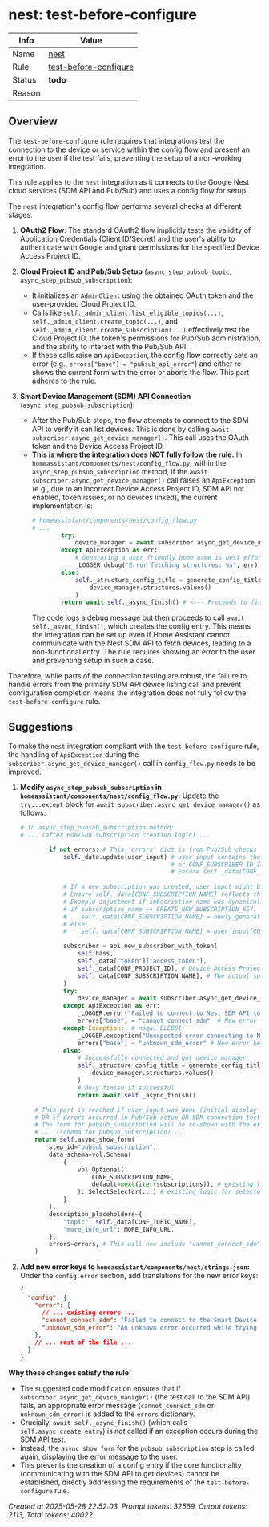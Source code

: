 # nest: test-before-configure

| Info   | Value                                                                    |
|--------|--------------------------------------------------------------------------|
| Name   | [nest](https://www.home-assistant.io/integrations/nest/) |
| Rule   | [test-before-configure](https://developers.home-assistant.io/docs/core/integration-quality-scale/rules/test-before-configure)                                                     |
| Status | **todo**                                                                 |
| Reason |                                                                          |

## Overview

The `test-before-configure` rule requires that integrations test the connection to the device or service within the config flow and present an error to the user if the test fails, preventing the setup of a non-working integration.

This rule applies to the `nest` integration as it connects to the Google Nest cloud services (SDM API and Pub/Sub) and uses a config flow for setup.

The `nest` integration's config flow performs several checks at different stages:
1.  **OAuth2 Flow**: The standard OAuth2 flow implicitly tests the validity of Application Credentials (Client ID/Secret) and the user's ability to authenticate with Google and grant permissions for the specified Device Access Project ID.
2.  **Cloud Project ID and Pub/Sub Setup** (`async_step_pubsub_topic`, `async_step_pubsub_subscription`):
    *   It initializes an `AdminClient` using the obtained OAuth token and the user-provided Cloud Project ID.
    *   Calls like `self._admin_client.list_eligible_topics(...)`, `self._admin_client.create_topic(...)`, and `self._admin_client.create_subscription(...)` effectively test the Cloud Project ID, the token's permissions for Pub/Sub administration, and the ability to interact with the Pub/Sub API.
    *   If these calls raise an `ApiException`, the config flow correctly sets an error (e.g., `errors["base"] = "pubsub_api_error"`) and either re-shows the current form with the error or aborts the flow. This part adheres to the rule.

3.  **Smart Device Management (SDM) API Connection** (`async_step_pubsub_subscription`):
    *   After the Pub/Sub steps, the flow attempts to connect to the SDM API to verify it can list devices. This is done by calling `await subscriber.async_get_device_manager()`. This call uses the OAuth token and the Device Access Project ID.
    *   **This is where the integration does NOT fully follow the rule.**
        In `homeassistant/components/nest/config_flow.py`, within the `async_step_pubsub_subscription` method, if the `await subscriber.async_get_device_manager()` call raises an `ApiException` (e.g., due to an incorrect Device Access Project ID, SDM API not enabled, token issues, or no devices linked), the current implementation is:
        ```python
        # homeassistant/components/nest/config_flow.py
        # ...
                try:
                    device_manager = await subscriber.async_get_device_manager()
                except ApiException as err:
                    # Generating a user friendly home name is best effort
                    _LOGGER.debug("Error fetching structures: %s", err) # <--- Logs debug only
                else:
                    self._structure_config_title = generate_config_title(
                        device_manager.structures.values()
                    )
                return await self._async_finish() # <--- Proceeds to finish setup
        ```
        The code logs a debug message but then proceeds to call `await self._async_finish()`, which creates the config entry. This means the integration can be set up even if Home Assistant cannot communicate with the Nest SDM API to fetch devices, leading to a non-functional entry. The rule requires showing an error to the user and preventing setup in such a case.

Therefore, while parts of the connection testing are robust, the failure to handle errors from the primary SDM API device listing call and prevent configuration completion means the integration does not fully follow the `test-before-configure` rule.

## Suggestions

To make the `nest` integration compliant with the `test-before-configure` rule, the handling of `ApiException` during the `subscriber.async_get_device_manager()` call in `config_flow.py` needs to be improved.

1.  **Modify `async_step_pubsub_subscription` in `homeassistant/components/nest/config_flow.py`:**
    Update the `try...except` block for `await subscriber.async_get_device_manager()` as follows:

    ```python
    # In async_step_pubsub_subscription method:
    # ... (after Pub/Sub subscription creation logic) ...
    
            if not errors: # This 'errors' dict is from Pub/Sub checks
                self._data.update(user_input) # user_input contains the selected subscription
                                              # or CONF_SUBSCRIBER_ID_IMPORTED if applicable.
                                              # Ensure self._data[CONF_SUBSCRIPTION_NAME] is correctly set.
                
                # If a new subscription was created, user_input might be {'subscription_name': 'newly_created_name'}
                # Ensure self._data[CONF_SUBSCRIPTION_NAME] reflects the actual subscription name to be used.
                # Example adjustment if subscription_name was dynamically generated:
                # if subscription_name == CREATE_NEW_SUBSCRIPTION_KEY:
                #    self._data[CONF_SUBSCRIPTION_NAME] = newly_generated_subscription_name 
                # else:
                #    self._data[CONF_SUBSCRIPTION_NAME] = user_input[CONF_SUBSCRIPTION_NAME]

                subscriber = api.new_subscriber_with_token(
                    self.hass,
                    self._data["token"]["access_token"],
                    self._data[CONF_PROJECT_ID], # Device Access Project ID
                    self._data[CONF_SUBSCRIPTION_NAME], # The actual subscription name
                )
                try:
                    device_manager = await subscriber.async_get_device_manager()
                except ApiException as err:
                    _LOGGER.error("Failed to connect to Nest SDM API to list devices/structures: %s", err)
                    errors["base"] = "cannot_connect_sdm"  # New error key
                except Exception:  # noqa: BLE001
                    _LOGGER.exception("Unexpected error connecting to Nest SDM API")
                    errors["base"] = "unknown_sdm_error" # New error key
                else:
                    # Successfully connected and got device manager
                    self._structure_config_title = generate_config_title(
                        device_manager.structures.values()
                    )
                    # Only finish if successful
                    return await self._async_finish()

        # This part is reached if user_input was None (initial display of form) 
        # OR if errors occurred in Pub/Sub setup OR SDM connection test.
        # The form for pubsub_subscription will be re-shown with the errors.
        # ... (schema for pubsub_subscription) ...
        return self.async_show_form(
            step_id="pubsub_subscription",
            data_schema=vol.Schema(
                {
                    vol.Optional(
                        CONF_SUBSCRIPTION_NAME,
                        default=next(iter(subscriptions)), # existing logic for options
                    ): SelectSelector(...) # existing logic for selector
                }
            ),
            description_placeholders={
                "topic": self._data[CONF_TOPIC_NAME],
                "more_info_url": MORE_INFO_URL,
            },
            errors=errors, # This will now include "cannot_connect_sdm" if that error occurred
        )
    ```

2.  **Add new error keys to `homeassistant/components/nest/strings.json`:**
    Under the `config.error` section, add translations for the new error keys:
    ```json
    {
      "config": {
        "error": {
          // ... existing errors ...
          "cannot_connect_sdm": "Failed to connect to the Smart Device Management API. Please verify your Device Access Project ID, ensure the SDM API is enabled in Google Cloud Console, and that devices are correctly linked to your account.",
          "unknown_sdm_error": "An unknown error occurred while trying to connect to the Smart Device Management API. Check logs for details."
        },
        // ... rest of the file ...
      }
    }
    ```

**Why these changes satisfy the rule:**
*   The suggested code modification ensures that if `subscriber.async_get_device_manager()` (the test call to the SDM API) fails, an appropriate error message (`cannot_connect_sdm` or `unknown_sdm_error`) is added to the `errors` dictionary.
*   Crucially, `await self._async_finish()` (which calls `self.async_create_entry`) is *not* called if an exception occurs during the SDM API test.
*   Instead, the `async_show_form` for the `pubsub_subscription` step is called again, displaying the error message to the user.
*   This prevents the creation of a config entry if the core functionality (communicating with the SDM API to get devices) cannot be established, directly addressing the requirements of the `test-before-configure` rule.

_Created at 2025-05-28 22:52:03. Prompt tokens: 32569, Output tokens: 2113, Total tokens: 40022_
